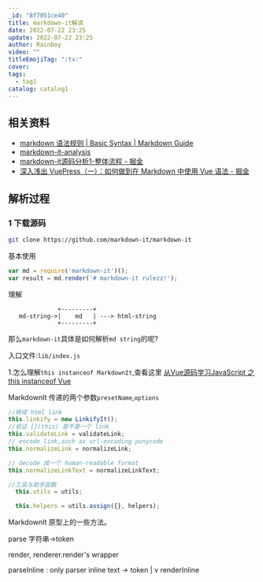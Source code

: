 ```yaml
---
_id: "8f7051ce40"
title: markdown-it解读
date: 2022-07-22 23:25
update: 2022-07-22 23:25
author: Rainboy
video: ""
titleEmojiTag: ":tv:"
cover: 
tags:
  - tag1
catalog: catalog1
---
```



## 相关资料
- [ markdown 语法规则 | Basic Syntax | Markdown Guide](https://www.markdownguide.org/basic-syntax)
- [markdown-it-analysis](https://github.com/theniceangel/markdown-it-analysis/)
- [markdown-it源码分析1-整体流程 - 掘金](https://juejin.cn/post/6844903921555603470)
- [深入浅出 VuePress（一）：如何做到在 Markdown 中使用 Vue 语法 - 掘金](https://juejin.cn/post/6844903638490415117)

## 解析过程

### 1 下载源码

```bash
git clone https://github.com/markdown-it/markdown-it
```

基本使用

```javascript
var md = require('markdown-it')();
var result = md.render('# markdown-it rulezz!');
```

理解

```plaintext
              +---------+
   md-string->|    md   | ---> html-string
              +---------+
```

那么`markdown-it`具体是如何解析`md string`的呢?

入口文件:`lib/index.js`


1.怎么理解`this instanceof MarkdownIt`,查看这里
[从Vue源码学习JavaScript 之 this instanceof Vue](https://blog.csdn.net/XH_jing/article/details/119726468)

MarkdownIt 传递的两个参数`presetName`,`options`




```js
//转成 html link
this.linkify = new LinkifyIt();
//验证 [](this) 是不是一个 link
this.validateLink = validateLink;
// encode link,such as url-encoding punycode
this.normalizeLink = normalizeLink;

// decode 成一个 human-readable format
this.normalizeLinkText = normalizeLinkText;

//工具与助手函数
  this.utils = utils;

  this.helpers = utils.assign({}, helpers);
```


 MarkdownIt 原型上的一些方法。

 parse 字符串->token

 render, renderer.render's wrapper

parseInline : only parser inline text -> token
|
v
renderInline
